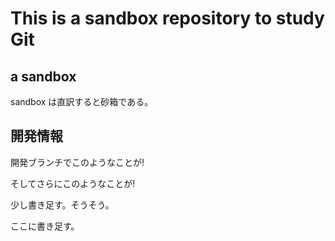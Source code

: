This is a sandbox repository to study Git
=========================================

## a sandbox

sandbox は直訳すると砂箱である。

## 開発情報

開発ブランチでこのようなことが!

そしてさらにこのようなことが!

少し書き足す。そうそう。

ここに書き足す。
